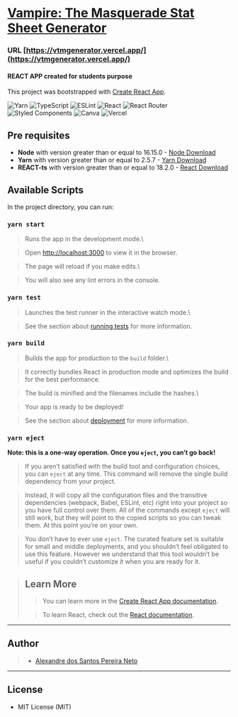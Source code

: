 # [Vampire: The Masquerade Stat Sheet Generator]('https://vtmgenerator.vercel.app/')

### URL [https://vtmgenerator.vercel.app/](https://vtmgenerator.vercel.app/)

#### REACT APP created for students purpose

This project was bootstrapped with [Create React App](https://github.com/facebook/create-react-app).

![Yarn](https://img.shields.io/badge/yarn-%232C8EBB.svg?style=for-the-badge&logo=yarn&logoColor=white)
![TypeScript](https://img.shields.io/badge/typescript-%23007ACC.svg?style=for-the-badge&logo=typescript&logoColor=white)
![ESLint](https://img.shields.io/badge/ESLint-4B3263?style=for-the-badge&logo=eslint&logoColor=white)
![React](https://img.shields.io/badge/react-%2320232a.svg?style=for-the-badge&logo=react&logoColor=%2361DAFB)
![React Router](https://img.shields.io/badge/React_Router-CA4245?style=for-the-badge&logo=react-router&logoColor=white)
![Styled Components](https://img.shields.io/badge/styled--components-DB7093?style=for-the-badge&logo=styled-components&logoColor=white)
![Canva](https://img.shields.io/badge/Canva-%2300C4CC.svg?style=for-the-badge&logo=Canva&logoColor=white)
![Vercel](https://img.shields.io/badge/vercel-%23000000.svg?style=for-the-badge&logo=vercel&logoColor=white)

## Pre requisites

-   **Node** with version greater than or equal to 16.15.0 - [Node Download](https://nodejs.org/pt-br/download/)
-   **Yarn** with version greater than or equal to 2.5.7 - [Yarn Download](https://www.yarn.com/package/download)
-   **REACT-ts** with version greater than or equal to 18.2.0 - [React Download](https://reactjs.org/docs/)

## Available Scripts

In the project directory, you can run:

### `yarn start`

> Runs the app in the development mode.\

> Open [http://localhost:3000](http://localhost:3000) to view it in the browser.

> The page will reload if you make edits.\

> You will also see any lint errors in the console.

### `yarn test`

> Launches the test runner in the interactive watch mode.\

> See the section about [running tests](https://facebook.github.io/create-react-app/docs/running-tests) for more information.

### `yarn build`

> Builds the app for production to the `build` folder.\

> It correctly bundles React in production mode and optimizes the build for the best performance.

> The build is minified and the filenames include the hashes.\

> Your app is ready to be deployed!

> See the section about [deployment](https://facebook.github.io/create-react-app/docs/deployment) for more information.

### `yarn eject`

**Note: this is a one-way operation. Once you `eject`, you can’t go back!**

> If you aren’t satisfied with the build tool and configuration choices, you can `eject` at any time. This command will remove the single build dependency from your project.

> Instead, it will copy all the configuration files and the transitive dependencies (webpack, Babel, ESLint, etc) right into your project so you have full control over them. All of the commands except `eject` will still work, but they will point to the copied scripts so you can tweak them. At this point you’re on your own.

> You don’t have to ever use `eject`. The curated feature set is suitable for small and middle deployments, and you shouldn’t feel obligated to use this feature. However we understand that this tool wouldn’t be useful if you couldn’t customize it when you are ready for it.

>## Learn More
>
>> You can learn more in the [Create React App documentation](https://facebook.github.io/create-react-app/docs/getting-started).
>
>> To learn React, check out the [React documentation](https://reactjs.org/).
>
---
## Author
>
> -   [Alexandre dos Santos Pereira Neto](https://github.com/Malkavianson)

---

## License

-   MIT License (MIT)
